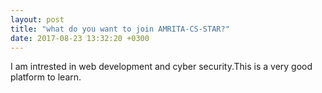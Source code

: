 ```yaml
---
layout: post
title: "what do you want to join AMRITA-CS-STAR?"
date: 2017-08-23 13:32:20 +0300
---
```

I am intrested in web development and cyber security.This is a very good platform to learn.
